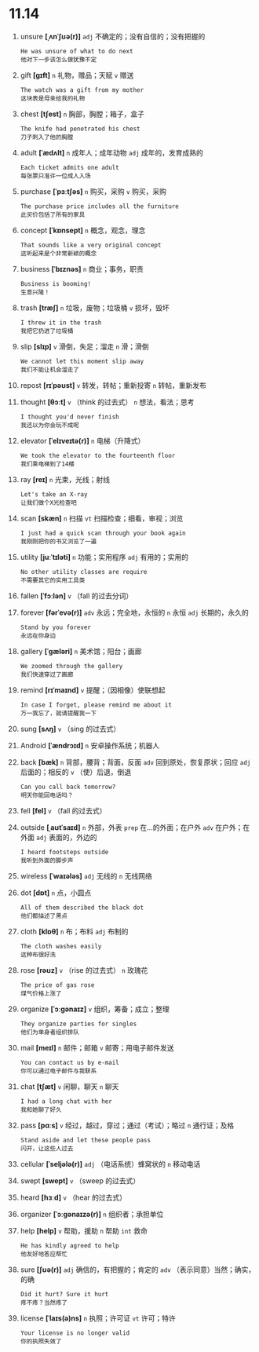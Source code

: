 # 11.14

1. unsure **[ˌʌnˈʃʊə(r)]** `adj` 不确定的；没有自信的；没有把握的

   ```
   He was unsure of what to do next
   他对下一步该怎么做犹豫不定
   ```

2. gift **[ɡɪft]** `n` 礼物，赠品；天赋 `v` 赠送

   ```
   The watch was a gift from my mother
   这块表是母亲给我的礼物
   ```

3. chest **[tʃest]** `n` 胸部，胸膛；箱子，盒子

   ```
   The knife had penetrated his chest
   刀子刺入了他的胸膛
   ```

4. adult **[ˈædʌlt]** `n` 成年人；成年动物 `adj` 成年的，发育成熟的

   ```
   Each ticket admits one adult
   每张票只准许一位成人入场
   ```

5. purchase **[ˈpɜːtʃəs]** `n` 购买，采购 `v` 购买，采购

   ```
   The purchase price includes all the furniture
   此买价包括了所有的家具
   ```

6. concept **[ˈkɒnsept]** `n` 概念，观念，理念

   ```
   That sounds like a very original concept
   这听起来是个非常新颖的概念
   ```

7. business **[ˈbɪznəs]** `n` 商业；事务，职责

   ```
   Business is booming!
   生意兴隆！
   ```

8. trash **[træʃ]** `n` 垃圾，废物；垃圾桶 `v` 损坏，毁坏

   ```
   I threw it in the trash
   我把它扔进了垃圾桶
   ```

9. slip **[slɪp]** `v` 滑倒，失足；溜走 `n` 滑；滑倒

   ```
   We cannot let this moment slip away
   我们不能让机会溜走了
   ```

10. repost **[rɪˈpəʊst]** `v` 转发，转帖；重新投寄 `n` 转帖，重新发布

11. thought **[θɔːt]** `v` （think 的过去式） `n` 想法，看法；思考

    ```
    I thought you'd never finish
    我还以为你会玩不成呢
    ```

12. elevator **[ˈelɪveɪtə(r)]** `n` 电梯（升降式）

    ```
    We took the elevator to the fourteenth floor
    我们乘电梯到了14楼
    ```

13. ray **[reɪ]** `n` 光束，光线；射线

    ```
    Let's take an X-ray
    让我们做个X光检查吧
    ```

14. scan **[skæn]** `n` 扫描 `vt` 扫描检查；细看，审视；浏览

    ```
    I just had a quick scan through your book again
    我刚刚把你的书又浏览了一遍
    ```

15. utility **[juːˈtɪləti]** `n` 功能；实用程序 `adj` 有用的；实用的

    ```
    No other utility classes are require
    不需要其它的实用工具类
    ```

16. fallen **[ˈfɔːlən]** `v` （fall 的过去分词）

17. forever **[fərˈevə(r)]** `adv` 永远；完全地，永恒的 `n` 永恒 `adj` 长期的，永久的

    ```
    Stand by you forever
    永远在你身边
    ```

18. gallery **[ˈɡæləri]** `n` 美术馆；阳台；画廊

    ```
    We zoomed through the gallery
    我们快速穿过了画廊
    ```

19. remind **[rɪˈmaɪnd]** `v` 提醒；（因相像）使联想起

    ```
    In case I forget, please remind me about it
    万一我忘了，就请提醒我一下
    ```

20. sung **[sʌŋ]** `v` （sing 的过去式）

21. Android **[ˈændrɔɪd]** `n` 安卓操作系统；机器人

22. back **[bæk]** `n` 背部，腰背；背面，反面 `adv` 回到原处，恢复原状；回应 `adj` 后面的；相反的 `v` （使）后退，倒退

    ```
    Can you call back tomorrow?
    明天你能回电话吗？
    ```

23. fell **[fel]** `v` （fall 的过去式）

24. outside **[ˌaʊtˈsaɪd]** `n` 外部，外表 `prep` 在...的外面；在户外 `adv` 在户外；在外面 `adj` 表面的，外边的

    ```
    I heard footsteps outside
    我听到外面的脚步声
    ```

25. wireless **[ˈwaɪələs]** `adj` 无线的 `n` 无线网络

26. dot **[dɒt]** `n` 点，小圆点

    ```
    All of them described the black dot
    他们都描述了黑点
    ```

27. cloth **[klɒθ]** `n` 布；布料 `adj` 布制的

    ```
    The cloth washes easily
    这种布很好洗
    ```

28. rose **[rəʊz]** `v` （rise 的过去式） `n` 玫瑰花

    ```
    The price of gas rose
    煤气价格上涨了
    ```

29. organize **[ˈɔːɡənaɪz]** `v` 组织，筹备；成立；整理

    ```
    They organize parties for singles
    他们为单身者组织排队
    ```

30. mail **[meɪl]** `n` 邮件；邮箱 `v` 邮寄；用电子邮件发送

    ```
    You can contact us by e-mail
    你可以通过电子邮件与我联系
    ```

31. chat **[tʃæt]** `v` 闲聊，聊天 `n` 聊天

    ```
    I had a long chat with her
    我和她聊了好久
    ```

32. pass **[pɑːs]** `v` 经过，越过，穿过；通过（考试）；略过 `n` 通行证；及格

    ```
    Stand aside and let these people pass
    闪开，让这些人过去
    ```

33. cellular **[ˈseljələ(r)]** `adj` （电话系统）蜂窝状的 `n` 移动电话

34. swept **[swept]** `v` （sweep 的过去式）

35. heard **[hɜːd]** `v` （hear 的过去式）

36. organizer **[ˈɔːɡənaɪzə(r)]** `n` 组织者；承担单位

37. help **[help]** `v` 帮助，援助 `n` 帮助 `int` 救命

    ```
    He has kindly agreed to help
    他友好地答应帮忙
    ```

38. sure **[ʃʊə(r)]** `adj` 确信的，有把握的；肯定的 `adv` （表示同意）当然；确实，的确

    ```
    Did it hurt? Sure it hurt
    疼不疼？当然疼了
    ```

39. license **[ˈlaɪs(ə)ns]** `n` 执照；许可证 `vt` 许可；特许
    ```
    Your license is no longer valid
    你的执照失效了
    ```
